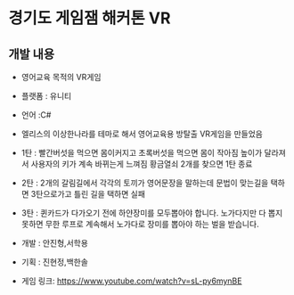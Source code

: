 # 경기도 게임잼 해커톤 VR







## 개발 내용

* 영어교육 목적의 VR게임

* 플랫폼 : 유니티

* 언어 :C#

* 엘리스의 이상한나라를 테마로 해서 영어교육용 방탈출 VR게임을 만들었음 

* 1탄 : 빨간버섯을 먹으면 몸이커지고 초록버섯을 먹으면 몸이 작아짐 높이가 달라져서 사용자의 키가 계속 바뀌는게 느껴짐 황금열쇠 2개를 찾으면 1탄 종료

* 2탄 : 2개의 갈림길에서 각각의 토끼가 영어문장을 말하는데 문법이 맞는길을 택하면 3탄으로가고 틀린 길을 택하면 실패

* 3탄 : 퀸카드가 다가오기 전에 하얀장미를 모두뽑아야 합니다. 노가다지만 다 뽑지 못하면 무한 루프로 계속해서 노가다로 장미를 뽑아야 하는 벌을 받습니다.

* 개발 : 안진형,서학용

* 기획 : 진현정,백한솔

* 게임 링크: https://www.youtube.com/watch?v=sL-py6mynBE

  
